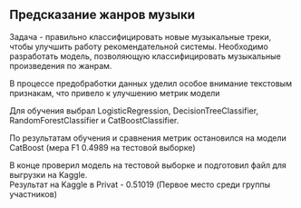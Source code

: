 ## Предсказание жанров музыки 

Задача - правильно классифицировать новые музыкальные треки, чтобы улучшить работу рекомендательной системы. Необходимо разработать модель, позволяющую классифицировать музыкальные произведения по жанрам.

В процессе предобработки данных уделил особое внимание текстовым признакам, что привело к улучшению метрик модели

Для обучения выбрал LogisticRegression, DecisionTreeClassifier, RandomForestClassifier и CatBoostClassifier. 

По результатам обучения и сравнения метрик остановился на модели CatBoost (мера F1 0.4989 на тестовой выборке)

В конце проверил модель на тестовой выборке и подготовил файл для выгрузки на Kaggle.   
Результат на Kaggle в Privat - 0.51019 (Первое место среди группы участников)
